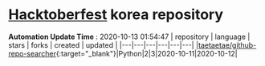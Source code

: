 # [Hacktoberfest](https://hacktoberfest.digitalocean.com/) korea repository 
**Automation Update Time** : 2020-10-13 01:54:47
| repository | language | stars | forks | created | updated |
|---|---|---|---|---|---|
|[taetaetae/github-repo-searcher](https://github.com/taetaetae/github-repo-searcher){:target="_blank"}|Python|2|3|2020-10-11|2020-10-12|
